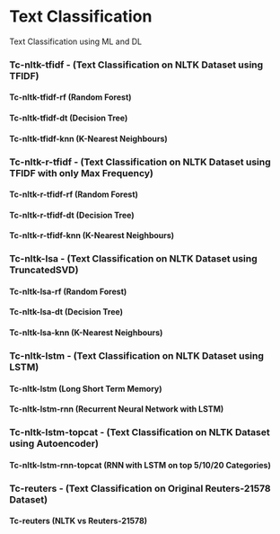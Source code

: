 # Text Classification
 Text Classification using ML and DL
 
### Tc-nltk-tfidf - (Text Classification on NLTK Dataset using TFIDF)
#### Tc-nltk-tfidf-rf		(Random Forest)
#### Tc-nltk-tfidf-dt		(Decision Tree)
#### Tc-nltk-tfidf-knn 	(K-Nearest Neighbours)

### Tc-nltk-r-tfidf - (Text Classification on NLTK Dataset using TFIDF with only Max Frequency)
#### Tc-nltk-r-tfidf-rf	(Random Forest)
#### Tc-nltk-r-tfidf-dt	(Decision Tree)
#### Tc-nltk-r-tfidf-knn 	(K-Nearest Neighbours)

### Tc-nltk-lsa - (Text Classification on NLTK Dataset using TruncatedSVD)
#### Tc-nltk-lsa-rf		(Random Forest)
#### Tc-nltk-lsa-dt		(Decision Tree)
#### Tc-nltk-lsa-knn 	(K-Nearest Neighbours)

### Tc-nltk-lstm - (Text Classification on NLTK Dataset using LSTM)
#### Tc-nltk-lstm		(Long Short Term Memory)
#### Tc-nltk-lstm-rnn	(Recurrent Neural Network with LSTM)

### Tc-nltk-lstm-topcat - (Text Classification on NLTK Dataset using Autoencoder)
#### Tc-nltk-lstm-rnn-topcat (RNN with LSTM on top 5/10/20 Categories)

### Tc-reuters - (Text Classification on Original Reuters-21578 Dataset)
#### Tc-reuters		(NLTK vs Reuters-21578)
